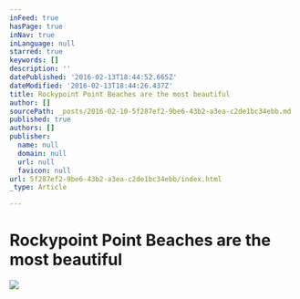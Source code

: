 ```yaml
---
inFeed: true
hasPage: true
inNav: true
inLanguage: null
starred: true
keywords: []
description: ''
datePublished: '2016-02-13T18:44:52.665Z'
dateModified: '2016-02-13T18:44:26.437Z'
title: Rockypoint Point Beaches are the most beautiful
author: []
sourcePath: _posts/2016-02-10-5f287ef2-9be6-43b2-a3ea-c2de1bc34ebb.md
published: true
authors: []
publisher:
  name: null
  domain: null
  url: null
  favicon: null
url: 5f287ef2-9be6-43b2-a3ea-c2de1bc34ebb/index.html
_type: Article

---
```

# Rockypoint Point Beaches are the most beautiful
![](https://the-grid-user-content.s3-us-west-2.amazonaws.com/ab7901a5-e2e1-4ed9-b087-b09308f2edc4.jpg)